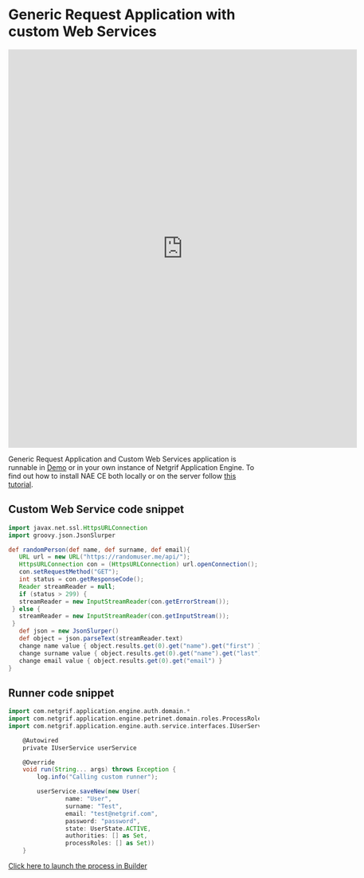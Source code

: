# Generic Request Application with custom Web Services

<iframe width="700" height="800" src="https://www.youtube.com/embed/o7kzoEu6VPM" title="YouTube video player"
frameborder="0" allow="accelerometer; autoplay; clipboard-write; encrypted-media; gyroscope; picture-in-picture"
allowfullscreen></iframe>

Generic Request Application and Custom Web Services application is runnable in [Demo](https://demo.netgrif.com/) or in
your own
instance
of Netgrif Application Engine. To find out how to install NAE CE both locally or on the server
follow [this tutorial](tutorials/nae-ce-starter.md).

## Custom Web Service code snippet

```groovy
import javax.net.ssl.HttpsURLConnection
import groovy.json.JsonSlurper

def randomPerson(def name, def surname, def email){
   URL url = new URL("https://randomuser.me/api/");
   HttpsURLConnection con = (HttpsURLConnection) url.openConnection();
   con.setRequestMethod("GET");
   int status = con.getResponseCode();
   Reader streamReader = null;
   if (status > 299) {
   streamReader = new InputStreamReader(con.getErrorStream());
 } else {
   streamReader = new InputStreamReader(con.getInputStream());
 }
   def json = new JsonSlurper()
   def object = json.parseText(streamReader.text)
   change name value { object.results.get(0).get("name").get("first") }
   change surname value { object.results.get(0).get("name").get("last") }
   change email value { object.results.get(0).get("email") }
}
```

## Runner code snippet

```groovy
import com.netgrif.application.engine.auth.domain.*
import com.netgrif.application.engine.petrinet.domain.roles.ProcessRole
import com.netgrif.application.engine.auth.service.interfaces.IUserService

    @Autowired
    private IUserService userService

    @Override
    void run(String... args) throws Exception {
        log.info("Calling custom runner");

        userService.saveNew(new User(
                name: "User",
                surname: "Test",
                email: "test@netgrif.com",
                password: "password",
                state: UserState.ACTIVE,
                authorities: [] as Set,
                processRoles: [] as Set))
    }
```

[Click here to launch the process in Builder](https://builder.netgrif.com/modeler?modelUrl=https://academy.netgrif.com/examples/request-ws/requestWS.xml)
